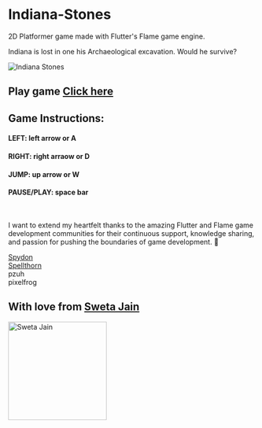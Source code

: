 # Indiana-Stones
2D Platformer game made with Flutter's Flame game engine.

Indiana is lost in one his Archaeological excavation. Would he survive?

![Indiana Stones](https://github.com/SwetaTheBest/Indiana-Stones/assets/30392938/a3ad2ba5-d758-445f-954c-e3d0344cf960)



## Play game [Click here](https://swetathebest.github.io/Indiana-Stones/)

## Game Instructions:
#### LEFT: left arrow or A
#### RIGHT: right arraow or D
#### JUMP: up arrow or W
#### PAUSE/PLAY: space bar

</br>

I want to extend my heartfelt thanks to the amazing Flutter and Flame game development communities for their continuous support, knowledge sharing, and passion for pushing the boundaries of game development. 🙌

[Spydon](https://github.com/spydon) </br>
[Spellthorn](https://github.com/Spellthorn) </br>
pzuh </br>
pixelfrog


## With love from  [Sweta Jain](https://stackoverflow.com/users/6921031/sweta-jain)

<img src="https://external-content.duckduckgo.com/iu/?u=https%3A%2F%2Ftse4.mm.bing.net%2Fth%3Fid%3DOIP.SkoKdkU1v02J7ycFl2b2twHaHa%26pid%3DApi&f=1" alt="Sweta Jain" width=200 height=200>
